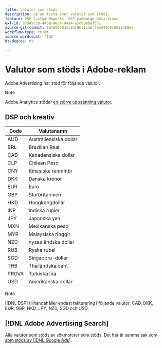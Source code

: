 ```yaml
---
title: Valutor som stöds
description: Se en lista över valutor som stöds.
feature: DSP Custom Reports, DSP Campaign Data Views
exl-id: 97d49cce-4438-40c4-94a4-e5d90ebaf651
source-git-commit: 2d4d04204ac9df86f11a6ffee349d0cb0124b0e4
workflow-type: tm+mt
source-wordcount: '142'
ht-degree: 0%

---
```


# Valutor som stöds i Adobe-reklam

Adobe Advertising har stöd för följande valutor.


>[!NOTE]
>
>Adobe Analytics stöder [en större uppsättning valutor](https://experienceleague.adobe.com/docs/analytics/implementation/vars/config-vars/currencycode.html).

## DSP och kreativ

| Code | Valutanamn |
| ------ | -------------- |
| AUD | Australiensiska dollar |
| BRL | Brazilian Real |
| CAD | Kanadensiska dollar |
| CLP | Chilean Peso |
| CNY | Kinesiska renminbi |
| DKK | Danska kronor |
| EUR | Euro |
| GBP | Storbritannien |
| HKD | Hongkongdollar |
| INR | Indiska rupier |
| JPY | Japanska yen |
| MXN | Mexikanska peso |
| MYR | Malaysiska ringgit |
| NZD | nyzeeländska dollar |
| RUB | Ryska rubel |
| SGD | Singapore-dollar |
| THB | Thailändska baht |
| PROVA | Turkiska lira |
| USD | Amerikanska dollar |

>[!NOTE]
>
> [!DNL DSP] tillhandahåller endast fakturering i följande valutor: CAD, DKK, EUR, GBP, HKD, JPY, NZD, SGD och USD.

## [!DNL Adobe Advertising Search]

Alla valutor som stöds av sökmotorer som stöds. Det här är samma sak som [som stöds av [!DNL Google Ads]](https://developers.google.com/adwords/api/docs/appendix/codes-formats#currency-codes).

